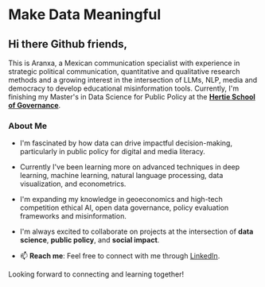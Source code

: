 # Make Data Meaningful

## Hi there Github friends, 

This is Aranxa, a Mexican communication specialist with experience in strategic political communication, quantitative and qualitative research methods and a growing interest in the intersection of LLMs, NLP, media and democracy to develop educational misinformation tools. Currently, I'm finishing my Master's in Data Science for Public Policy at the [**Hertie School of Governance**](https://hertieschool-f4e6.kxcdn.com/en/mds).

### About Me
- I'm fascinated by how data can drive impactful decision-making, particularly in public policy for digital and media literacy.
- Currently I've been learning more on advanced techniques in deep learning, machine learning, natural language processing, data visualization, and econometrics.
- I'm expanding my knowledge in geoeconomics and high-tech competition ethical AI, open data governance, policy evaluation frameworks and misinformation.
- I'm always excited to collaborate on projects at the intersection of **data science**, **public policy**, and **social impact**.

- 📫 **Reach me**: Feel free to connect with me through [LinkedIn](https://www.linkedin.com/in/aranxa-m%C3%A1rquez-ampudia-288b03b0/).

Looking forward to connecting and learning together!
